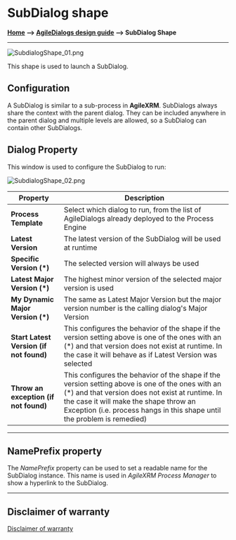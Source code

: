 
# SubDialog shape

**[Home](/) --> [AgileDialogs design guide](/guides/AgileDialogs-DesignGuide.md) --> SubDialog Shape**

---

![SubdialogShape_01.png](../media/AgileDialogsDesignGuide/SubdialogShape_01.png)

This shape is used to launch a SubDialog.

## Configuration

A SubDialog is similar to a sub-process in **AgileXRM**. SubDialogs always share the
context with the parent dialog. They can be included anywhere in the parent
dialog and multiple levels are allowed, so a SubDialog can contain other
SubDialogs.

## Dialog Property

This window is used to configure the SubDialog to run:

![SubdialogShape_02.png](../media/AgileDialogsDesignGuide/SubdialogShape_02.png)

| **Property**| Description |
|---|---|
| **Process Template** | Select which dialog to run, from the list of AgileDialogs already deployed to the Process Engine |
| **Latest Version**| The latest version of the SubDialog will be used at runtime |
| **Specific Version (\*)** | The selected version will always be used |
| **Latest Major Version (\*)** | The highest minor version of the selected major version is used |
| **My Dynamic Major Version (\*)** | The same as Latest Major Version but the major version number is the calling dialog's Major Version |
| **Start Latest Version (if not found)** | This configures the behavior of the shape if the version setting above is one of the ones with an (\*) and that version does not exist at runtime. In the case it will behave as if Latest Version was selected |
| **Throw an exception (if not found)** | This configures the behavior of the shape if the version setting above is one of the ones with an (\*) and that version does not exist at runtime. In the case it will make the shape throw an Exception (i.e. process hangs in this shape until the problem is remedied) |

---

## NamePrefix property

The *NamePrefix* property can be used to set a readable name for the SubDialog
instance. This name is used in *AgileXRM Process Manager* to show a hyperlink to
the SubDialog.

---

## Disclaimer of warranty

[Disclaimer of warranty](DisclaimerOfWarranty.md)
